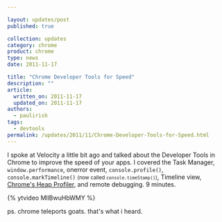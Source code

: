 ```yaml
---

layout: updates/post
published: true

collection: updates
category: chrome
product: chrome
type: news
date: 2011-11-17

title: "Chrome Developer Tools for Speed"
description: ""
article:
  written_on: 2011-11-17
  updated_on: 2011-11-17
authors:
  - paulirish
tags:
  - devtools
permalink: /updates/2011/11/Chrome-Developer-Tools-for-Speed.html
---
```

I spoke at Velocity a little bit ago and talked about the Developer Tools in Chrome to improve the speed of your apps. I covered the Task Manager, <code>window.performance</code>, onerror event, <code>console.profile()</code>, <code>console.markTimeline()</code> <small>(now called <code>console.timeStamp()</code>)</small>, Timeline view, <a href="http://gent.ilcore.com/2011/08/finding-memory-leaks.html">Chrome's Heap Profiler</a>, and remote debugging. 9 minutes.

{% ytvideo MllBwuHbWMY %}

ps. chrome teleports goats. that's what i heard.
